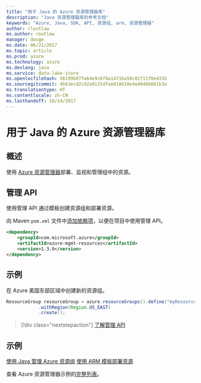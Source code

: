 ```yaml
---
title: "用于 Java 的 Azure 资源管理器库"
description: "Java 资源管理器库的参考文档"
keywords: "Azure, Java, SDK, API, 资源组, arm, 资源管理器"
author: rloutlaw
ms.author: routlaw
manager: douge
ms.date: 06/21/2017
ms.topic: article
ms.prod: azure
ms.technology: azure
ms.devlang: java
ms.service: data-lake-store
ms.openlocfilehash: 56199b87fa64e9cbf0a14716a58c01f11f0e433b
ms.sourcegitcommit: 4b63ecd2c92a9115dfae018618e4e4046b061b3e
ms.translationtype: HT
ms.contentlocale: zh-CN
ms.lasthandoff: 10/14/2017
---
```

# <a name="azure-resource-manager-libraries-for-java"></a>用于 Java 的 Azure 资源管理器库

## <a name="overview"></a>概述

使用 [Azure 资源管理器](https://docs.microsoft.com/azure/azure-resource-manager/resource-group-overview)部署、监视和管理组中的资源。

## <a name="management-api"></a>管理 API

使用管理 API 通过模板创建资源组和部署资源。

向 Maven `pom.xml` 文件中[添加依赖项](https://maven.apache.org/guides/getting-started/index.html#How_do_I_use_external_dependencies)，以便在项目中使用管理 API。


```XML
<dependency>
    <groupId>com.microsoft.azure</groupId>
    <artifactId>azure-mgmt-resources</artifactId>
    <version>1.3.0</version>
</dependency>
```

## <a name="example"></a>示例

在 Azure 美国东部区域中创建新的资源组。

```java
ResourceGroup resourceGroup = azure.resourceGroups().define("myResourceGroup")
            .withRegion(Region.US_EAST)
            .create();
```

> [!div class="nextstepaction"]
> [了解管理 API](/java/api/overview/azure/resources/managementapi)

## <a name="samples"></a>示例

[使用 Java 管理 Azure 资源组][1] 
[使用 ARM 模板部署资源][2]

[1]: https://github.com/Azure-Samples/resources-java-manage-resource-group
[2]: https://github.com/Azure-Samples/resources-java-deploy-using-arm-template

查看 Azure 资源管理器示例的[完整列表](https://azure.microsoft.com/resources/samples/?platform=java&term=resource)。
